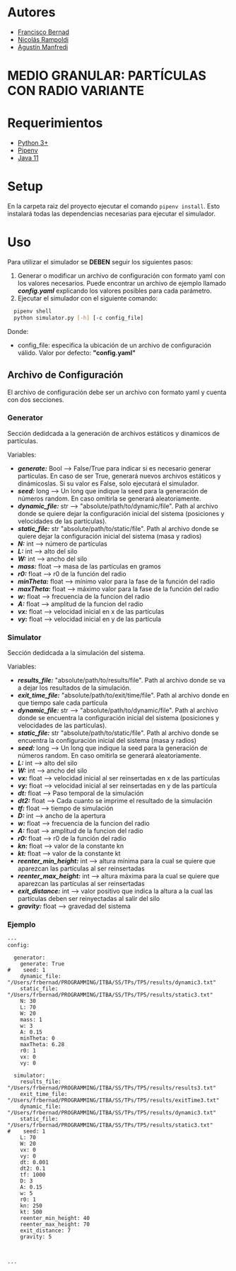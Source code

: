 # Autores

- [Francisco Bernad](https://github.com/FrBernad)
- [Nicolás Rampoldi](https://github.com/NicolasRampoldi)
- [Agustín Manfredi](https://github.com/imanfredi)

# MEDIO GRANULAR: PARTÍCULAS CON RADIO VARIANTE

# Requerimientos

- [Python 3+](https://www.python.org/downloads/)
- [Pipenv](https://pipenv.pypa.io/en/latest/)
- [Java 11](https://www.oracle.com/java/technologies/javase/jdk11-archive-downloads.html)

# Setup

En la carpeta raiz del proyecto ejecutar el comando `pipenv install`. Esto instalará todas las dependencias
necesarias para ejecutar el simulador.

# Uso

Para utilizar el simulador se **DEBEN** seguir los siguientes pasos:

1. Generar o modificar un archivo de configuración con formato yaml con los valores necesarios. Puede encontrar un
   archivo de ejemplo
   llamado ***config.yaml*** explicando los valores posibles para cada parámetro.
2. Ejecutar el simulador con el siguiente comando:

```bash
  pipenv shell 
  python simulator.py [-h] [-c config_file]
```

Donde:

- config_file: especifica la ubicación de un archivo de configuración válido. Valor por defecto: **"config.yaml"**

## Archivo de Configuración

El archivo de configuración debe ser un archivo con formato yaml y cuenta con dos secciones.

### Generator

Sección dedidcada a la generación de archivos estáticos y dinamicos de partículas.

Variables:

* ***generate:*** Bool --> False/True para indicar si es necesario generar partículas.
  En caso de ser True, generará nuevos archivos estáticos y dinámicoslas. Si su valor es False, solo ejecutará el
  simulador.
* ***seed:*** long --> Un long que indique la seed para la generación de números random. En caso omitirla se generará
  aleatoriamente.
* ***dynamic_file:*** str --> "absolute/path/to/dynamic/file". Path al archivo donde se quiere dejar la configuración
  inicial del sistema (posiciones y velocidades de las partículas).
* ***static_file:*** str "absolute/path/to/static/file". Path al archivo donde se quiere dejar la configuración inicial
  del sistema (masa y radios)
* ***N:*** int --> número de partículas
* ***L:*** int --> alto del silo
* ***W:*** int --> ancho del silo
* ***mass:*** float --> masa de las partículas en gramos
* ***r0:*** float --> r0 de la función del radio
* ***minTheta:*** float --> mínimo valor para la fase de la función del radio
* ***maxTheta:*** float --> máximo valor para la fase de la función del radio
* ***w:*** float --> frecuencia de la funcion del radio
* ***A:*** float --> amplitud de la funcion del radio
* ***vx:*** float --> velocidad inicial en x de las partículas
* ***vy:*** float --> velocidad inicial en y de las partícula

### Simulator

Sección dedidcada a la simulación del sistema.

Variables:

* ***results_file:*** "absolute/path/to/results/file". Path al archivo donde se va a dejar los resultados de la
  simulación.
* ***exit_time_file:*** "absolute/path/to/exit/time/file". Path al archivo donde en que tiempo sale cada partícula
* ***dynamic_file:*** str --> "absolute/path/to/dynamic/file". Path al archivo donde se encuentra la configuración
  inicial del sistema (posiciones y velocidades de las partículas).
* ***static_file:*** str "absolute/path/to/static/file". Path al archivo donde se encuentra la configuración inicial del
  sistema (masa y radios)
* ***seed:*** long --> Un long que indique la seed para la generación de números random. En caso omitirla se generará
  aleatoriamente.
* ***L:*** int --> alto del silo
* ***W:*** int --> ancho del silo
* ***vx:*** float --> velocidad inicial al ser reinsertadas en x de las partículas
* ***vy:*** float --> velocidad inicial al ser reinsertadas en y de las partícula
* ***dt:*** float --> Paso temporal de la simulación
* ***dt2:*** float --> Cada cuanto se imprime el resultado de la simulación
* ***tf:*** float --> tiempo de simulación
* ***D:*** int --> ancho de la apertura
* ***w:*** float --> frecuencia de la funcion del radio
* ***A:*** float --> amplitud de la funcion del radio
* ***r0:*** float --> r0 de la función del radio
* ***kn:*** float --> valor de la constante kn
* ***kt:*** float --> valor de la constante kt
* ***reenter_min_height:*** int --> altura mínima para la cual se quiere que aparezcan las partículas al ser
  reinsertadas
* ***reenter_max_height:*** int --> altura máxima para la cual se quiere que aparezcan las partículas al ser
  reinsertadas
* ***exit_distance:***  int --> valor positivo que indica la altura a la cual las partículas deben ser reinyectadas al
  salir del silo
* ***gravity:*** float --> gravedad del sistema

### Ejemplo

```
---
config:

  generator:
    generate: True
#    seed: 1
    dynamic_file: "/Users/frbernad/PROGRAMMING/ITBA/SS/TPs/TP5/results/dynamic3.txt"
    static_file: "/Users/frbernad/PROGRAMMING/ITBA/SS/TPs/TP5/results/static3.txt"
    N: 30
    L: 70
    W: 20
    mass: 1
    w: 3
    A: 0.15
    minTheta: 0
    maxTheta: 6.28
    r0: 1
    vx: 0
    vy: 0

  simulator:
    results_file: "/Users/frbernad/PROGRAMMING/ITBA/SS/TPs/TP5/results/results3.txt"
    exit_time_file: "/Users/frbernad/PROGRAMMING/ITBA/SS/TPs/TP5/results/exitTime3.txt"
    dynamic_file: "/Users/frbernad/PROGRAMMING/ITBA/SS/TPs/TP5/results/dynamic3.txt"
    static_file: "/Users/frbernad/PROGRAMMING/ITBA/SS/TPs/TP5/results/static3.txt"
#    seed: 1
    L: 70
    W: 20
    vx: 0
    vy: 0
    dt: 0.001
    dt2: 0.1
    tf: 1000
    D: 3
    A: 0.15
    w: 5
    r0: 1
    kn: 250
    kt: 500
    reenter_min_height: 40
    reenter_max_height: 70
    exit_distance: 7
    gravity: 5



...
```



